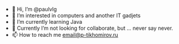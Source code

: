 - 👋 Hi, I’m @paulvlg
- 👀 I’m interested in computers and another IT gadjets
- 🌱 I’m currently learning Java
- 💞️ Currently I’m not looking for collaborate, but ... never say never.
- 📫 How to reach me email@p-tikhomirov.ru

<!---
paulvlg/paulvlg is a ✨ special ✨ repository because its `README.md` (this file) appears on your GitHub profile.
You can click the Preview link to take a look at your changes.
--->
